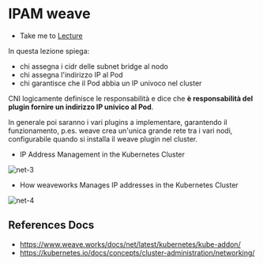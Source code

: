 # IPAM weave

  - Take me to [Lecture](https://kodekloud.com/topic/ipam-weave/)

In questa lezione spiega: 
- chi assegna i cidr delle subnet bridge al nodo
- chi assegna l'indirizzo IP al Pod
- chi garantisce che il Pod abbia un IP univoco nel cluster

CNI logicamente definisce le responsabilità e dice che **è responsabilità del plugin fornire un indirizzo IP univico
al Pod**.

In generale poi saranno i vari plugins a implementare, garantendo il funzionamento, p.es. weave crea un'unica grande
rete tra i vari nodi, configurabile quando si installa il weave plugin nel cluster.


- IP Address Management in the Kubernetes Cluster

![net-3](../../images/net3.PNG)


- How weaveworks Manages IP addresses in the Kubernetes Cluster 

![net-4](../../images/net4.PNG)


## References Docs

- https://www.weave.works/docs/net/latest/kubernetes/kube-addon/
- https://kubernetes.io/docs/concepts/cluster-administration/networking/ 
